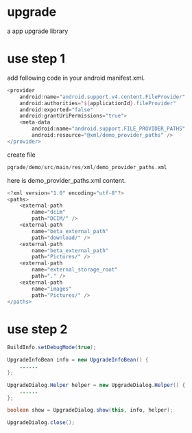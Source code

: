 # upgrade
a app upgrade library

# use step 1
add following code in your android manifest.xml.
```gradle
<provider
    android:name="android.support.v4.content.FileProvider"
    android:authorities="${applicationId}.fileProvider"
    android:exported="false"
    android:grantUriPermissions="true">
    <meta-data
        android:name="android.support.FILE_PROVIDER_PATHS"
        android:resource="@xml/demo_provider_paths" />
</provider>
```
create file
```gradle
pgrade/demo/src/main/res/xml/demo_provider_paths.xml
```
here is demo_provider_paths.xml content.
```gradle
<?xml version="1.0" encoding="utf-8"?>
<paths>
    <external-path
        name="dcim"
        path="DCIM/" />
    <external-path
        name="beta_external_path"
        path="download/" />
    <external-path
        name="beta_external_path"
        path="Pictures/" />
    <external-path
        name="external_storage_root"
        path="." />
    <external-path
        name="images"
        path="Pictures/" />
</paths>
```

# use step 2
```java
BuildInfo.setDebugMode(true);

UpgradeInfoBean info = new UpgradeInfoBean() {
    ......
};

UpgradeDialog.Helper helper = new UpgradeDialog.Helper() {
    ......
};

boolean show = UpgradeDialog.show(this, info, helper);

UpgradeDialog.close();
```

